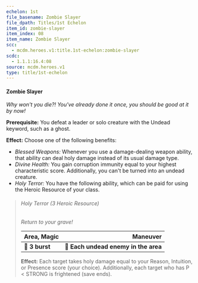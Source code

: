 ```yaml
---
echelon: 1st
file_basename: Zombie Slayer
file_dpath: Titles/1st Echelon
item_id: zombie-slayer
item_index: 08
item_name: Zombie Slayer
scc:
  - mcdm.heroes.v1:title.1st-echelon:zombie-slayer
scdc:
  - 1.1.1:16.4:08
source: mcdm.heroes.v1
type: title/1st-echelon
---
```


#### Zombie Slayer

*Why won't you die?! You've already done it once, you should be good at it by now!*

**Prerequisite:** You defeat a leader or solo creature with the Undead keyword, such as a ghost.

**Effect:** Choose one of the following benefits:

- *Blessed Weapons:* Whenever you use a damage-dealing weapon ability, that ability can deal holy damage instead of its usual damage type.
- *Divine Health:* You gain corruption immunity equal to your highest characteristic score. Additionally, you can't be turned into an undead creature.
- *Holy Terror:* You have the following ability, which can be paid for using the Heroic Resource of your class.

<!-- -->
> ###### Holy Terror (3 Heroic Resource)
>
> *Return to your grave!*
>
> | **Area, Magic** |                         **Maneuver** |
> | --------------- | -----------------------------------: |
> | **📏 3 burst**  | **🎯 Each undead enemy in the area** |
>
> **Effect:** Each target takes holy damage equal to your Reason, Intuition, or Presence score (your choice). Additionally, each target who has P < STRONG is frightened (save ends).
